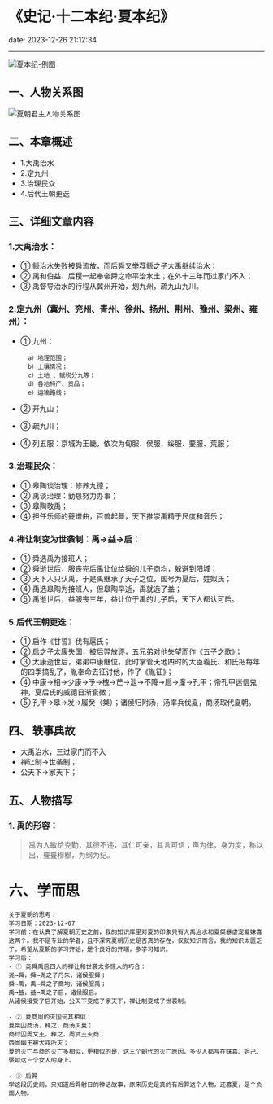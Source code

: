 # 《史记·十二本纪·夏本纪》
date: 2023-12-26 21:12:34

---

![夏本纪-例图](https://s11.ax1x.com/2023/12/26/pibfqkF.png)

## 一、人物关系图

![夏朝君主人物关系图](https://s11.ax1x.com/2023/12/26/pibguvV.png)

## 二、本章概述

- 1.大禹治水
- 2.定九州
- 3.治理民众
- 4.后代王朝更迭

## 三、详细文章内容

### 1.大禹治水：
- ① 鲧治水失败被舜流放，而后舜又举荐鲧之子大禹继续治水；
- ② 禹和伯益、后稷一起奉帝舜之命平治水土；在外十三年而过家门不入；
- ③ 禹督导治水的行程从冀州开始，划九州，疏九山九川。

### 2.定九州（冀州、兖州、青州、徐州、扬州、荆州、豫州、梁州、雍州）：
- ① 九州：

        a）地理范围；
        b）土壤情况；
        c）土地 、赋税分九等；
        d）各地特产、贡品；
        e）运输路线；

- ② 开九山；
- ③ 疏九川；
- ④ 列五服：京城为王畿，依次为甸服、侯服、绥服、要服、荒服；

### 3.治理民众：
- ① 皋陶谈治理：修养九德；
- ② 禹谈治理：勤恳努力办事；
- ③ 皋陶敬禹；
- ④ 担任乐师的夔谱曲，百兽起舞，天下推崇禹精于尺度和音乐；

### 4.禅让制变为世袭制：禹→益→启：
- ① 舜选禹为接班人；
- ②  舜逝世后，服丧完后禹让位给舜的儿子商均，躲避到阳城；
- ③ 天下人只认禹，于是禹继承了天子之位，国号为夏后，姓姒氏；
- ④ 禹选皋陶为接班人，但皋陶早逝，禹就选了益；
- ⑤ 禹逝世后，益服丧三年，益让位于禹的儿子启，天下人都认可启。

### 5.后代王朝更迭：
- ① 启作《甘誓》伐有扈氏；
- ② 启之子太康失国，被后羿放逐，五兄弟对他失望而作《五子之歌》；
- ③ 太康逝世后，弟弟中康继位，此时掌管天地四时的大臣羲氏、和氏把每年的四季搞乱了，胤奉命去征讨他，作了《胤征》；
- ④ 中康→相→少康→予→槐→芒→泄→不降→扃→廑→孔甲；帝孔甲迷信鬼神，夏后氏的威德日渐衰微；
- ⑤ 孔甲→皋→发→履癸（桀）；诸侯归附汤，汤率兵伐夏，商汤取代夏朝。

## 四、 轶事典故

- 大禹治水，三过家门而不入
- 禅让制→世袭制；
- 公天下→家天下；


## 五、人物描写

### 1. 禹的形容：

> 禹为人敏给克勤，其德不违，其仁可亲，其言可信；声为律，身为度，称以出，亹亹穆穆，为纲为纪。

# 六、学而思

```
关于夏朝的思考：
学习日期：2023-12-07
学习前：在认真了解夏朝历史之前，我的知识库里对夏的印象只有大禹治水和夏桀暴虐宠爱妺喜这两个。我不是专业的学者，且不深究夏朝历史是否真的存在，仅就知识而言，我的知识太匮乏了，希望从夏朝的学习开始，是个良好的开端，多学习知识。
学习后：
- ① 尧舜禹启四人的禅让和世袭太多惊人的巧合：
尧→舜，舜→尧之子丹朱，诸侯服舜；
舜→禹，禹→舜之子商均，诸侯服禹；
禹→益，益→禹之子启，诸侯服启。
从诸侯接受了启开始，公天下变成了家天下，禅让制变成了世袭制。

- ② 夏商周的灭国何其相似：
夏桀囚商汤，释之，商汤灭夏；
商纣囚周文王，释之，周武王灭商；
西周幽王被犬戎所灭；
夏的灭亡与商的灭亡多相似，更相似的是，这三个朝代的灭亡原因，多少人都写在妺喜、妲己、褒姒这三个女人的身上。

- ③ 后羿
学这段历史前，只知道后羿射日的神话故事，原来历史是真的有后羿这个人物，还篡夏，是个负面人物。
```
